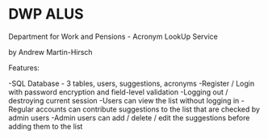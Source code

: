 # DWP ALUS

Department for Work and Pensions - Acronym LookUp Service

by Andrew Martin-Hirsch

Features:

-SQL Database - 3 tables, users, suggestions, acronyms
-Register / Login with password encryption and field-level validation
-Logging out / destroying current session
-Users can view the list without logging in
-Regular accounts can contribute suggestions to the list that are checked by admin users
-Admin users can add / delete / edit the suggestions before adding them to the list
